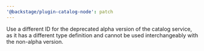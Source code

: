 ```yaml
---
'@backstage/plugin-catalog-node': patch
---
```


Use a different ID for the deprecated alpha version of the catalog service, as it has a different type definition and cannot be used interchangeably with the non-alpha version.
